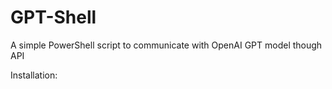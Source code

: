 # GPT-Shell
A simple PowerShell script to communicate with OpenAI GPT model though API

Installation:


